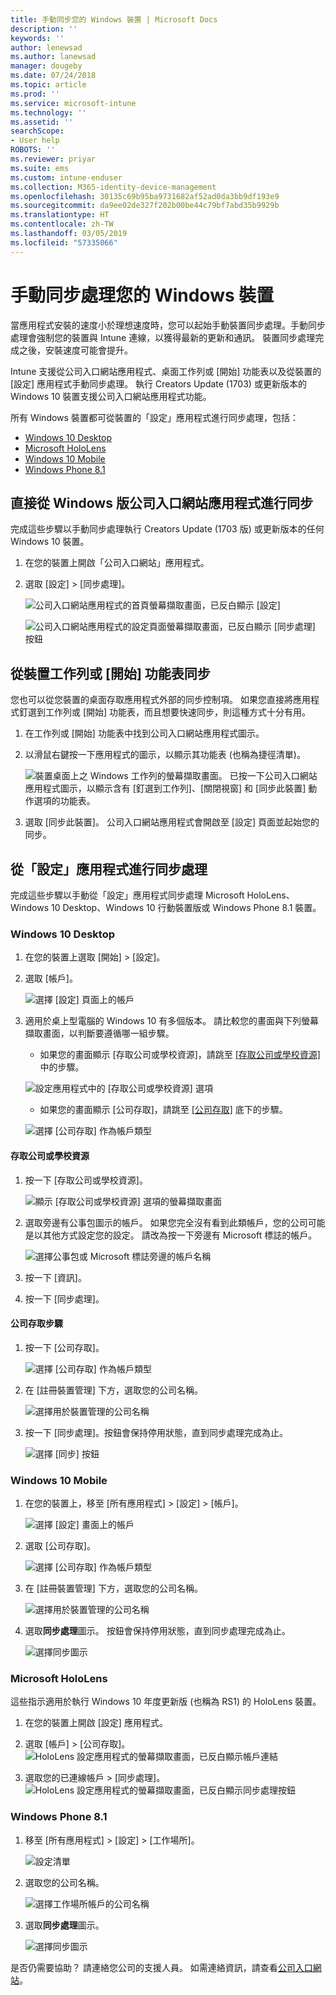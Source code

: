 ```yaml
---
title: 手動同步您的 Windows 裝置 | Microsoft Docs
description: ''
keywords: ''
author: lenewsad
ms.author: lanewsad
manager: dougeby
ms.date: 07/24/2018
ms.topic: article
ms.prod: ''
ms.service: microsoft-intune
ms.technology: ''
ms.assetid: ''
searchScope:
- User help
ROBOTS: ''
ms.reviewer: priyar
ms.suite: ems
ms.custom: intune-enduser
ms.collection: M365-identity-device-management
ms.openlocfilehash: 30135c69b95ba9731682af52ad0da3bb9df193e9
ms.sourcegitcommit: da9ee02de327f202b00be44c79bf7abd35b9929b
ms.translationtype: HT
ms.contentlocale: zh-TW
ms.lasthandoff: 03/05/2019
ms.locfileid: "57335066"
---
```

# <a name="sync-your-windows-device-manually"></a>手動同步處理您的 Windows 裝置

當應用程式安裝的速度小於理想速度時，您可以起始手動裝置同步處理。手動同步處理會強制您的裝置與 Intune 連線，以獲得最新的更新和通訊。 裝置同步處理完成之後，安裝速度可能會提升。

Intune 支援從公司入口網站應用程式、桌面工作列或 [開始] 功能表以及從裝置的 [設定] 應用程式手動同步處理。 執行 Creators Update (1703) 或更新版本的 Windows 10 裝置支援公司入口網站應用程式功能。 

所有 Windows 裝置都可從裝置的「設定」應用程式進行同步處理，包括：

* [Windows 10 Desktop](#windows-10-desktop)  
* [Microsoft HoloLens](#microsoft-hololens)   
* [Windows 10 Mobile](#windows-10-mobile)  
* [Windows Phone 8.1](#windows-phone-81)    

## <a name="sync-directly-from-company-portal-app-for-windows"></a>直接從 Windows 版公司入口網站應用程式進行同步
完成這些步驟以手動同步處理執行 Creators Update (1703 版) 或更新版本的任何 Windows 10 裝置。

1.  在您的裝置上開啟「公司入口網站」應用程式。

2.  選取 [設定] > [同步處理]。

    ![公司入口網站應用程式的首頁螢幕擷取畫面，已反白顯示 [設定]](./media/RS1_homePage_settings_04.png)  
    
    ![公司入口網站應用程式的設定頁面螢幕擷取畫面，已反白顯示 [同步處理] 按鈕](./media/RS1_settingspage_sync05.png)  

## <a name="sync-from-device-taskbar-or-start-menu"></a>從裝置工作列或 [開始] 功能表同步   

您也可以從您裝置的桌面存取應用程式外部的同步控制項。 如果您直接將應用程式釘選到工作列或 [開始] 功能表，而且想要快速同步，則這種方式十分有用。  

1. 在工作列或 [開始] 功能表中找到公司入口網站應用程式圖示。  
2. 以滑鼠右鍵按一下應用程式的圖示，以顯示其功能表 (也稱為捷徑清單)。  

    ![裝置桌面上之 Windows 工作列的螢幕擷取畫面。 已按一下公司入口網站應用程式圖示，以顯示含有 [釘選到工作列]、[關閉視窗] 和 [同步此裝置] 動作選項的功能表。](./media/sync-device-from-start-menu-1807.png)  

3. 選取 [同步此裝置]。 公司入口網站應用程式會開啟至 [設定] 頁面並起始您的同步。  

## <a name="sync-from-settings-app"></a>從「設定」應用程式進行同步處理 
完成這些步驟以手動從「設定」應用程式同步處理 Microsoft HoloLens、Windows 10 Desktop、Windows 10 行動裝置版或 Windows Phone 8.1 裝置。  

### <a name="windows-10-desktop"></a>Windows 10 Desktop
1. 在您的裝置上選取 [開始] > [設定]。

2. 選取 [帳戶]。

    ![選擇 [設定] 頁面上的帳戶](./media/win10pc-sync-2-settings-accounts.png)  

3. 適用於桌上型電腦的 Windows 10 有多個版本。 請比較您的畫面與下列螢幕擷取畫面，以判斷要遵循哪一組步驟。 

    * 如果您的畫面顯示 [存取公司或學校資源]，請跳至 [[存取公司或學校資源]](#access-work-or-school-steps) 中的步驟。

    ![設定應用程式中的 [存取公司或學校資源] 選項](./media/w10-enroll-rs1-connect-to-work-or-school.png)  

    * 如果您的畫面顯示 [公司存取]，請跳至 [[公司存取]](#work-access-steps) 底下的步驟。  

    ![選擇 [公司存取] 作為帳戶類型](./media/win10pc-sync-3-work-access.png)

#### <a name="access-work-or-school-steps"></a>存取公司或學校資源

1. 按一下 [存取公司或學校資源]。

    ![顯示 [存取公司或學校資源] 選項的螢幕擷取畫面](./media/w10-enroll-rs1-connect-to-work-or-school.png)  

2. 選取旁邊有公事包圖示的帳戶。 如果您完全沒有看到此類帳戶，您的公司可能是以其他方式設定您的設定。 請改為按一下旁邊有 Microsoft 標誌的帳戶。

     ![選擇公事包或 Microsoft 標誌旁邊的帳戶名稱](./media/win10pc-rs1-sync-info-button.png)

3. 按一下 [資訊]。 

4. 按一下 [同步處理]。 

#### <a name="work-access-steps"></a>公司存取步驟

1.  按一下 [公司存取]。

    ![選擇 [公司存取] 作為帳戶類型](./media/win10pc-sync-3-work-access.png)

2. 在 [註冊裝置管理] 下方，選取您的公司名稱。

    ![選擇用於裝置管理的公司名稱](./media/win10pc-sync-4-tap-com-name.png)

3. 按一下 [同步處理]。按鈕會保持停用狀態，直到同步處理完成為止。

    ![選擇 [同步] 按鈕](./media/win10pc-sync-5-tap-sync.png)  


### <a name="windows-10-mobile"></a>Windows 10 Mobile

   1. 在您的裝置上，移至 [所有應用程式] > [設定] > [帳戶]。

       ![選擇 [設定] 畫面上的帳戶](./media/win10m-sync-1-settings-accounts.png)

   2. 選取 [公司存取]。

       ![選擇 [公司存取] 作為帳戶類型](./media/win10m-sync-2-work-access.png)

   3. 在 [註冊裝置管理] 下方，選取您的公司名稱。

       ![選擇用於裝置管理的公司名稱](./media/win10m-sync-3-tap-comp-name.png)

   4. 選取**同步處理**圖示。 按鈕會保持停用狀態，直到同步處理完成為止。

       ![選擇同步圖示](./media/win10m-sync-4-tap-sync.png)  
### <a name="microsoft-hololens"></a>Microsoft HoloLens  
這些指示適用於執行 Windows 10 年度更新版 (也稱為 RS1) 的 HoloLens 裝置。 
1.  在您的裝置上開啟 [設定] 應用程式。  

2.  選取 [帳戶] > [公司存取]。  
    ![HoloLens 設定應用程式的螢幕擷取畫面，已反白顯示帳戶連結](./media/RS1_holoLens_SettingsRS1_Accounts_06.png)  

3.  選取您的已連線帳戶 > [同步處理]。![HoloLens 設定應用程式的螢幕擷取畫面，已反白顯示同步處理按鈕](./media/RS1_holoLens_SyncRS1_Sync_08.png)  

### <a name="windows-phone-81"></a>Windows Phone 8.1

1. 移至 [所有應用程式] > [設定] > [工作場所]。

    ![設定清單](./media/wp81-1-sync-settings-workplace.png)

2. 選取您的公司名稱。

    ![選擇工作場所帳戶的公司名稱](./media/wp81-2-sync-tap-compname.png)

3. 選取**同步處理**圖示。

    ![選擇同步圖示](./media/wp81-3-sync-tap-sync-button.png)

是否仍需要協助？ 請連絡您公司的支援人員。 如需連絡資訊，請查看[公司入口網站](https://go.microsoft.com/fwlink/?linkid=2010980)。

